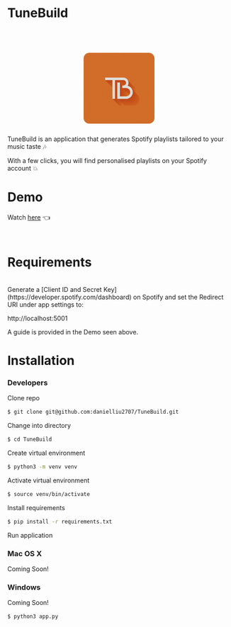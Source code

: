# TuneBuild

<h1 align="center">
  <br>
  <img src="https://github.com/danielliu2707/TuneBuild/blob/main/templates/assets/images/logo.png" width="160">
</h1>

TuneBuild is an application that generates Spotify playlists tailored to your music taste 🎶

With a few clicks, you will find personalised playlists on your Spotify account 💥

# Demo
Watch <a href="https://www.youtube.com/watch?v=r6SXL31N6sg">here</a> 👈

<br>

# Requirements
<br>
Generate a [Client ID and Secret Key](https://developer.spotify.com/dashboard) on Spotify and set the Redirect URI under app settings to:  

http://localhost:5001

A guide is provided in the Demo seen above.

# Installation

### Developers

Clone repo

```sh
$ git clone git@github.com:danielliu2707/TuneBuild.git
```

Change into directory

```sh
$ cd TuneBuild
```

Create virtual environment

```sh
$ python3 -m venv venv
```

Activate virtual environment

```sh
$ source venv/bin/activate
```

Install requirements

```sh
$ pip install -r requirements.txt
```

Run application

### Mac OS X
Coming Soon!

### Windows
Coming Soon!

```sh
$ python3 app.py
```
